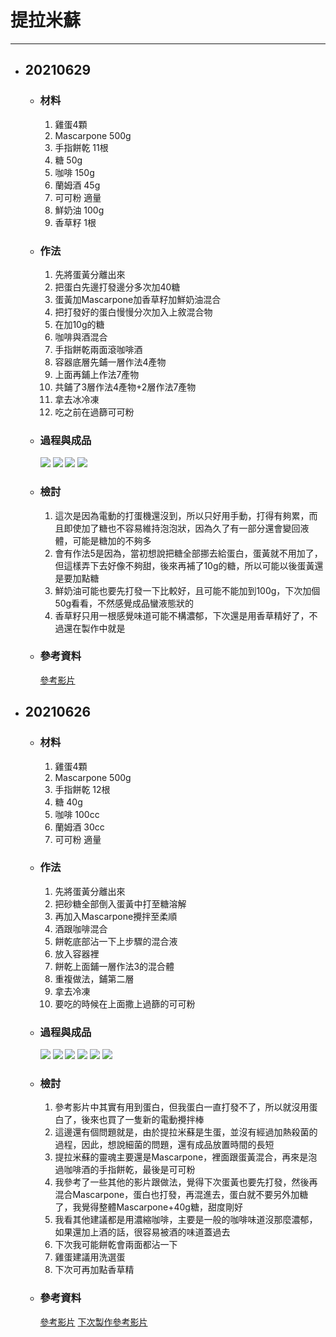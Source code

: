 # 提拉米蘇
---
+ ## 20210629
  + ### 材料
    1. 雞蛋4顆
    2. Mascarpone 500g
    3. 手指餅乾 11根
    4. 糖  50g
    5. 咖啡 150g
    6. 蘭姆酒 45g
    7. 可可粉 適量
    8. 鮮奶油 100g
    9. 香草籽 1根
  
  + ### 作法
    1. 先將蛋黃分離出來
    2. 把蛋白先邊打發邊分多次加40糖
    3. 蛋黃加Mascarpone加香草籽加鮮奶油混合
    4. 把打發好的蛋白慢慢分次加入上敘混合物
    5. 在加10g的糖
    6. 咖啡與酒混合
    7. 手指餅乾兩面滾咖啡酒
    8. 容器底層先鋪一層作法4產物
    9. 上面再鋪上作法7產物
    10. 共鋪了3層作法4產物+2層作法7產物
    11. 拿去冰冷凍
    12. 吃之前在過篩可可粉
  
  + ### 過程與成品
    ![](../Image/20210629_1.jpg)
    ![](../Image/20210629_2.jpg)
    ![](../Image/20210629_3.jpg)
    ![](../Image/20210629_4.jpg)
  
  + ### 檢討
    1. 這次是因為電動的打蛋機還沒到，所以只好用手動，打得有夠累，而且即使加了糖也不容易維持泡泡狀，因為久了有一部分還會變回液體，可能是糖加的不夠多
    2. 會有作法5是因為，當初想說把糖全部挪去給蛋白，蛋黃就不用加了，但這樣弄下去好像不夠甜，後來再補了10g的糖，所以可能以後蛋黃還是要加點糖
    3. 鮮奶油可能也要先打發一下比較好，且可能不能加到100g，下次加個50g看看，不然感覺成品蠻液態狀的
    4. 香草籽只用一根感覺味道可能不構濃郁，下次還是用香草精好了，不過還在製作中就是
  
  + ### 參考資料
    [參考影片](https://youtu.be/vyg27_n0-bw)


+ ## 20210626
  + ### 材料
    1. 雞蛋4顆
    2. Mascarpone 500g
    3. 手指餅乾 12根
    4. 糖  40g
    5. 咖啡 100cc
    6. 蘭姆酒 30cc
    7. 可可粉 適量
  
  + ### 作法
    1. 先將蛋黃分離出來
    2. 把砂糖全部倒入蛋黃中打至糖溶解
    3. 再加入Mascarpone攪拌至柔順
    4. 酒跟咖啡混合
    5. 餅乾底部沾一下上步驟的混合液
    6. 放入容器裡
    7. 餅乾上面鋪一層作法3的混合體
    8. 重複做法，鋪第二層
    9. 拿去冷凍
    10. 要吃的時候在上面撒上過篩的可可粉
  
  + ### 過程與成品
    ![](../Image/20210626_1.jpg)
    ![](../Image/20210626_2.jpg)
    ![](../Image/20210626_3.jpg)
    ![](../Image/20210626_4.jpg)
    ![](../Image/20210626_5.jpg)
    ![](../Image/20210626_6.jpg)
  
  + ### 檢討
    1. 參考影片中其實有用到蛋白，但我蛋白一直打發不了，所以就沒用蛋白了，後來也買了一隻新的電動攪拌棒
    2. 這邊還有個問題就是，由於提拉米蘇是生蛋，並沒有經過加熱殺菌的過程，因此，想說細菌的問題，還有成品放置時間的長短
    3. 提拉米蘇的靈魂主要還是Mascarpone，裡面跟蛋黃混合，再來是泡過咖啡酒的手指餅乾，最後是可可粉
    4. 我參考了一些其他的影片跟做法，覺得下次蛋黃也要先打發，然後再混合Mascarpone，蛋白也打發，再混進去，蛋白就不要另外加糖了，我覺得整體Mascarpone+40g糖，甜度剛好
    5. 我看其他建議都是用濃縮咖啡，主要是一般的咖啡味道沒那麼濃郁，如果還加上酒的話，很容易被酒的味道蓋過去
    6. 下次我可能餅乾會兩面都沾一下
    7. 雞蛋建議用洗選蛋
    8. 下次可再加點香草精
  
  + ### 參考資料
    [參考影片](https://youtu.be/lElqsa9wryA?t=460)
    [下次製作參考影片](https://youtu.be/_PcOsIHXhWs)

